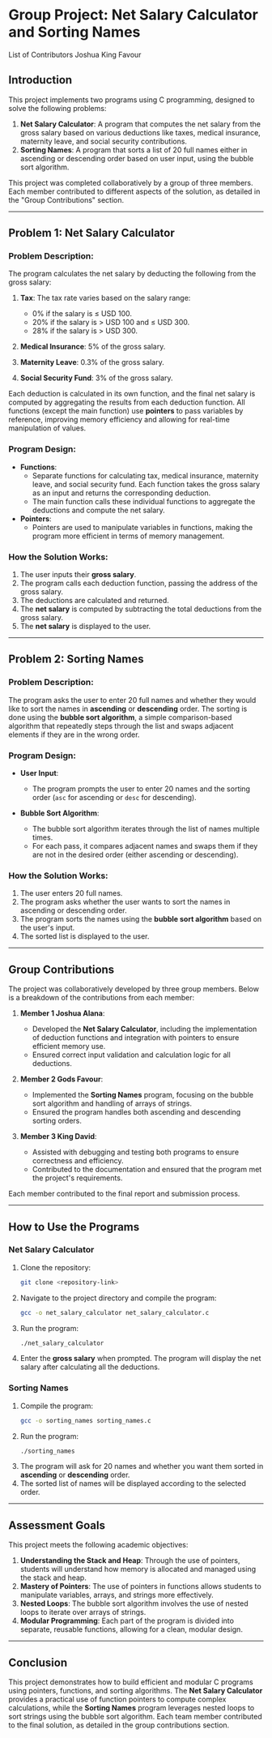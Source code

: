 # **Group Project: Net Salary Calculator and Sorting Names**

List of Contributors
Joshua
King
Favour

## **Introduction**

This project implements two programs using C programming, designed to solve the following problems:
1. **Net Salary Calculator**: A program that computes the net salary from the gross salary based on various deductions like taxes, medical insurance, maternity leave, and social security contributions.
2. **Sorting Names**: A program that sorts a list of 20 full names either in ascending or descending order based on user input, using the bubble sort algorithm.

This project was completed collaboratively by a group of three members. Each member contributed to different aspects of the solution, as detailed in the "Group Contributions" section.

---

## **Problem 1: Net Salary Calculator**

### **Problem Description**:
The program calculates the net salary by deducting the following from the gross salary:
1. **Tax**: The tax rate varies based on the salary range:
   - 0% if the salary is ≤ USD 100.
   - 20% if the salary is > USD 100 and ≤ USD 300.
   - 28% if the salary is > USD 300.
   
2. **Medical Insurance**: 5% of the gross salary.
3. **Maternity Leave**: 0.3% of the gross salary.
4. **Social Security Fund**: 3% of the gross salary.

Each deduction is calculated in its own function, and the final net salary is computed by aggregating the results from each deduction function. All functions (except the main function) use **pointers** to pass variables by reference, improving memory efficiency and allowing for real-time manipulation of values.

### **Program Design**:
- **Functions**: 
  - Separate functions for calculating tax, medical insurance, maternity leave, and social security fund. Each function takes the gross salary as an input and returns the corresponding deduction.
  - The main function calls these individual functions to aggregate the deductions and compute the net salary.
- **Pointers**:
  - Pointers are used to manipulate variables in functions, making the program more efficient in terms of memory management.
  
### **How the Solution Works**:
1. The user inputs their **gross salary**.
2. The program calls each deduction function, passing the address of the gross salary.
3. The deductions are calculated and returned.
4. The **net salary** is computed by subtracting the total deductions from the gross salary.
5. The **net salary** is displayed to the user.

---

## **Problem 2: Sorting Names**

### **Problem Description**:
The program asks the user to enter 20 full names and whether they would like to sort the names in **ascending** or **descending** order. The sorting is done using the **bubble sort algorithm**, a simple comparison-based algorithm that repeatedly steps through the list and swaps adjacent elements if they are in the wrong order.

### **Program Design**:
- **User Input**:
  - The program prompts the user to enter 20 names and the sorting order (`asc` for ascending or `desc` for descending).
  
- **Bubble Sort Algorithm**:
  - The bubble sort algorithm iterates through the list of names multiple times.
  - For each pass, it compares adjacent names and swaps them if they are not in the desired order (either ascending or descending).
  
### **How the Solution Works**:
1. The user enters 20 full names.
2. The program asks whether the user wants to sort the names in ascending or descending order.
3. The program sorts the names using the **bubble sort algorithm** based on the user's input.
4. The sorted list is displayed to the user.

---

## **Group Contributions**

The project was collaboratively developed by three group members. Below is a breakdown of the contributions from each member:

1. **Member 1 Joshua Alana**:
   - Developed the **Net Salary Calculator**, including the implementation of deduction functions and integration with pointers to ensure efficient memory use.
   - Ensured correct input validation and calculation logic for all deductions.

2. **Member 2 Gods Favour**:
   - Implemented the **Sorting Names** program, focusing on the bubble sort algorithm and handling of arrays of strings.
   - Ensured the program handles both ascending and descending sorting orders.

3. **Member 3 King David**:
   - Assisted with debugging and testing both programs to ensure correctness and efficiency.
   - Contributed to the documentation and ensured that the program met the project's requirements.

Each member contributed to the final report and submission process.

---

## **How to Use the Programs**

### **Net Salary Calculator**
1. Clone the repository:
   ```bash
   git clone <repository-link>
   ```
2. Navigate to the project directory and compile the program:
   ```bash
   gcc -o net_salary_calculator net_salary_calculator.c
   ```
3. Run the program:
   ```bash
   ./net_salary_calculator
   ```
4. Enter the **gross salary** when prompted. The program will display the net salary after calculating all the deductions.

### **Sorting Names**
1. Compile the program:
   ```bash
   gcc -o sorting_names sorting_names.c
   ```
2. Run the program:
   ```bash
   ./sorting_names
   ```
3. The program will ask for 20 names and whether you want them sorted in **ascending** or **descending** order.
4. The sorted list of names will be displayed according to the selected order.

---

## **Assessment Goals**

This project meets the following academic objectives:
1. **Understanding the Stack and Heap**: Through the use of pointers, students will understand how memory is allocated and managed using the stack and heap.
2. **Mastery of Pointers**: The use of pointers in functions allows students to manipulate variables, arrays, and strings more effectively.
3. **Nested Loops**: The bubble sort algorithm involves the use of nested loops to iterate over arrays of strings.
4. **Modular Programming**: Each part of the program is divided into separate, reusable functions, allowing for a clean, modular design.

---

## **Conclusion**

This project demonstrates how to build efficient and modular C programs using pointers, functions, and sorting algorithms. The **Net Salary Calculator** provides a practical use of function pointers to compute complex calculations, while the **Sorting Names** program leverages nested loops to sort strings using the bubble sort algorithm. Each team member contributed to the final solution, as detailed in the group contributions section.
